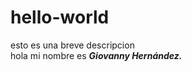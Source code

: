 # hello-world
esto es una breve descripcion <br>
hola mi nombre es <b><i>Giovanny Hernández.</i></b>
